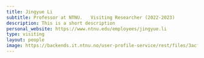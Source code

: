 ```yaml
---
title: Jingyue Li
subtitle: Professor at NTNU.   Visiting Researcher (2022-2023)
description: This is a short description
personal_website: https://www.ntnu.edu/employees/jingyue.li
type: visiting
layout: people
image: https://backends.it.ntnu.no/user-profile-service/rest/files/3acfbf73-4178-3d13-8cb7-5ad75edd8690
---
```

